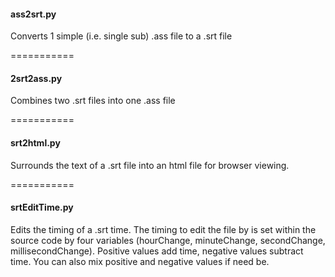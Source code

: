 
#### ass2srt.py
Converts 1 simple (i.e. single sub) .ass file to a .srt file

===========


#### 2srt2ass.py

Combines two .srt files into one .ass file

===========


#### srt2html.py

Surrounds the text of a .srt file into an html file for browser viewing.

===========


#### srtEditTime.py

Edits the timing of a .srt time. The timing to edit the file by is set within the source code by four variables (hourChange, minuteChange, secondChange, millisecondChange). Positive values add time, negative values subtract time. You can also mix positive and negative values if need be.

